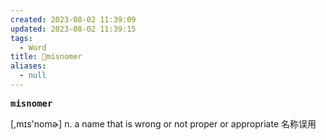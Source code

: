 ```yaml
---
created: 2023-08-02 11:39:09
updated: 2023-08-02 11:39:15
tags:
  - Word
title: 📖misnomer
aliases:
  - null
---
```


<pre><strong>misnomer</strong></pre>
[,mɪs'nomɚ]
n. a name that is wrong or not proper or appropriate 名称误⽤
